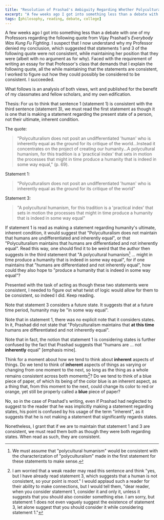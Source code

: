 ```yaml
---
title: "Resolution of Prashad's Ambiguity Regarding Whether Polyculturalism Considers Humans to be Equal or Unequal"
excerpt: "A few weeks ago I got into something less than a debate with one of my Professors regarding a quote from Vijay Prashad's _Everybody Was Kung Fu Fighting_. This is is an analysis of both views (mine and my Professor's). In the end, I saw how the Professor may have reached the conclusion that they did."
tags: [philosophy, reading, debate, college]
---
```


A few weeks ago I got into something less than a debate with one of my Professors regarding the following quote from Vijay Prashad's _Everybody Was Kung Fu Fighting_.
I suspect that I now understand why my Professor denied my conclusion, which suggested that statements 1 and 3 of the following quote were not consistent, while maintaining her position that they were (albeit with no argument as for why).
Faced with the requirement of writing an essay for that Professor's class that demands that I explain the following quote, all the while maintaining that the statements are consistent, I worked to figure out how they could possibly be considered to be consistent.
I succeeded.

What follows is an analysis of both views, writ and published for the benefit of my classmates and fellow scholars, and my own edification.

Thesis: For us to think that sentence 1 (statement 1) is consistent with the third sentence (statement 3), we must read the first statement as though it is one that is making a statement regarding the present state of a person, not their ultimate, inherent condition.

The quote:

> "Polyculturalism does not posit an undifferentiated 'human' who is inherently equal as the ground for its critique of the world...Instead it concentrates on the project of creating our humanity...A polycultural humanism, for this tradition is a 'practical index' that sets in motion the processes that might in time produce a humanity that is indeed in some way equal," (p. 69).

Statement 1:

> "Polyculturalism does not posit an undifferentiated 'human' who is inherently equal as the ground for its critique of the world"

Statement 3:

> "A polycultural humanism, for this tradition is a 'practical index' that sets in motion the processes that might in time produce a humanity that is indeed in some way equal"

If statement 1 is read as making a statement regarding humanity's ultimate, inherent condition, it would suggest that "Polyculturalism does not maintain that humans are undifferentiated and inherently equal", or that "Polyculturalism maintains that humans are differentiated and not inherently equal".
Read this way, one should find it to be weird that the author then suggests in the third statement that "A polycultural humanism[^same-question-mark] ... might in time produce a humanity that is indeed in some way equal", for if one maintains that "humans are differentiated and not inherently equal", how could they also hope to "produce a humanity that is indeed in some way equal"?

[^same-question-mark]: We must assume that "polycultural humanism" would be consistent with the characterization of "polyculturalism" made in the first statement for these statements to make sense.

Presented with the task of acting as though these two statements were consistent, I needed to figure out what twist of logic would allow for them to be consistent, so indeed I did. Keep reading.

Note that statement 3 considers a future state.
It suggests that at a future time period, humanity may be "in some way equal".

Note that in statement 1, there was no explicit note that it considers states.
In it, Prashad did not state that "Polyculturalism maintains that **at this time** humans are differentiated and not inherently equal".

Note that in fact, the notion that statement 1 is considering states is further confused by the fact that Prashad suggests that "humans are ... not **inherently** equal" [emphasis mine].

Think for a moment about how we tend to think about **inherent** aspects of things.
Do we tend to think of **inherent** aspects of things as varying or changing from one moment to the next, so long as the thing as a whole remains consistent across both moments[^cmon-man]?
	Do we tend to think of a blue piece of paper, of which its being of the color blue is an inherent aspect, as a thing that, from this moment to the next, could change its color to red or orange, yet still be properly called a **blue** piece of paper?

No, so in the case of Prashad's writing, even if Prashad had neglected to suggest to the reader that he was implicitly making a statement regarding states, his point is confused by his usage of the term "inherent", as it suggests that he is not making a statement that significantly regards states.

[^cmon-man]: I am worried that a weak reader may read this sentence and think "yes, but I have already read statement 3, which suggests that a human is not consistent, so your point is moot." I would applaud such a reader for their ability to make connections, but I would tell them, "dear reader, when you consider statement 1, consider it and only it, unless it suggests that you should also consider something else. I am sorry, but statement 1 does not even vaguely suggest the existence of statement 3, let alone suggest that you should consider it while considering statement 1."

Nonetheless, I grant that if we are to maintain that statement 1 and 3 are consistent, we must read them both as though they were both regarding states.
When read as such, they are consistent.
